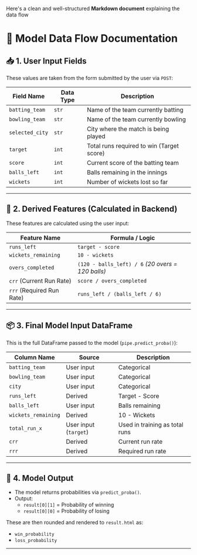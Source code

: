 Here's a clean and well-structured **Markdown document** explaining the data flow 

# 🧠 Model Data Flow Documentation

## 📥 1. User Input Fields

These values are taken from the form submitted by the user via `POST`:

| Field Name       | Data Type | Description |
|------------------|-----------|-------------|
| `batting_team`   | `str`     | Name of the team currently batting |
| `bowling_team`   | `str`     | Name of the team currently bowling |
| `selected_city`  | `str`     | City where the match is being played |
| `target`         | `int`     | Total runs required to win (Target score) |
| `score`          | `int`     | Current score of the batting team |
| `balls_left`     | `int`     | Balls remaining in the innings |
| `wickets`        | `int`     | Number of wickets lost so far |

---

## 🧮 2. Derived Features (Calculated in Backend)

These features are calculated using the user input:

| Feature Name         | Formula / Logic |
|----------------------|------------------|
| `runs_left`          | `target - score` |
| `wickets_remaining`  | `10 - wickets` |
| `overs_completed`    | `(120 - balls_left) / 6` *(20 overs = 120 balls)* |
| `crr` (Current Run Rate) | `score / overs_completed` |
| `rrr` (Required Run Rate) | `runs_left / (balls_left / 6)` |

---

## 📦 3. Final Model Input DataFrame

This is the full DataFrame passed to the model (`pipe.predict_proba()`):

| Column Name        | Source              | Description |
|--------------------|---------------------|-------------|
| `batting_team`     | User input          | Categorical |
| `bowling_team`     | User input          | Categorical |
| `city`             | User input          | Categorical |
| `runs_left`        | Derived             | Target - Score |
| `balls_left`       | User input          | Balls remaining |
| `wickets_remaining`| Derived             | 10 - Wickets |
| `total_run_x`      | User input (`target`)| Used in training as total runs |
| `crr`              | Derived             | Current run rate |
| `rrr`              | Derived             | Required run rate |

---

## 🧾 4. Model Output

- The model returns probabilities via `predict_proba()`.
- Output:  
  - `result[0][1]` = Probability of winning  
  - `result[0][0]` = Probability of losing  

These are then rounded and rendered to `result.html` as:

- `win_probability`
- `loss_probability`

---

